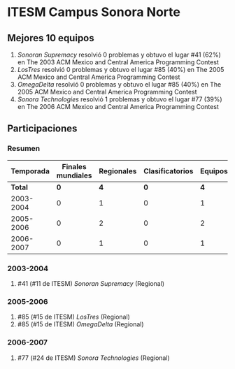 # ITESM Campus Sonora Norte

## Mejores 10 equipos

1. _Sonoran Supremacy_ resolvió 0 problemas y obtuvo el lugar #41 (62%) en The 2003 ACM Mexico and Central America Programming Contest
1. _LosTres_ resolvió 0 problemas y obtuvo el lugar #85 (40%) en The 2005 ACM Mexico and Central America Programming Contest
1. _OmegaDelta_ resolvió 0 problemas y obtuvo el lugar #85 (40%) en The 2005 ACM Mexico and Central America Programming Contest
1. _Sonora Technologies_ resolvió 1 problemas y obtuvo el lugar #77 (39%) en The 2006 ACM Mexico and Central America Programming Contest

## Participaciones

### Resumen

| Temporada | Finales mundiales | Regionales | Clasificatorios | Equipos |
| --- | --- | --- | --- | --- |
| **Total** | **0** | **4** | **0** | **4** |
| 2003-2004 | 0 | 1 | 0 | 1 |
| 2005-2006 | 0 | 2 | 0 | 2 |
| 2006-2007 | 0 | 1 | 0 | 1 |

### 2003-2004

1. #41 (#11 de ITESM) _Sonoran Supremacy_ (Regional)

### 2005-2006

1. #85 (#15 de ITESM) _LosTres_ (Regional)
1. #85 (#15 de ITESM) _OmegaDelta_ (Regional)

### 2006-2007

1. #77 (#24 de ITESM) _Sonora Technologies_ (Regional)




